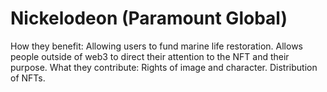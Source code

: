 # Nickelodeon (Paramount Global)

How they benefit: Allowing users to fund marine life restoration. Allows people outside of web3 to direct their attention to the NFT and their purpose.
What they contribute: Rights of image and character. Distribution of NFTs.